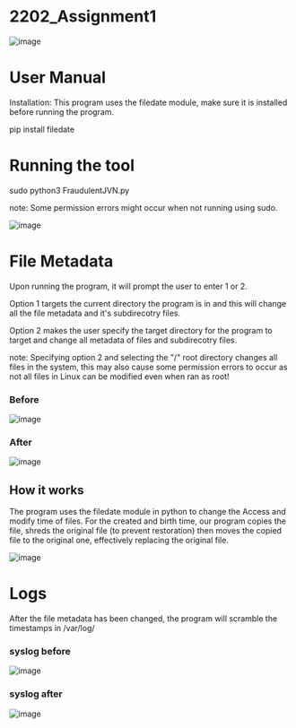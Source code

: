 # 2202_Assignment1

![image](https://user-images.githubusercontent.com/94280261/196103466-61a045df-fdfc-478f-86da-a6a4f2497bcd.png)


# User Manual

Installation:
This program uses the filedate module, make sure it is installed before running the program.

pip install filedate

# Running the tool

sudo python3 FraudulentJVN.py

note: Some permission errors might occur when not running using sudo.

![image](https://user-images.githubusercontent.com/94280261/199173220-6bf3f4d1-a323-4d1d-bc73-66c0484c6fbc.png)


# File Metadata

Upon running the program, it will prompt the user to enter 1 or 2.

Option 1 targets the current directory the program is in and this will change all the file metadata and it's subdirecotry files.

Option 2 makes the user specify the target directory for the program to target and change all metadata of files and subdirecotry files.

note: Specifying option 2 and selecting the "/" root directory changes all files in the system, this may also cause some permission errors to occur as not all files in Linux can be modified even when ran as root!

### Before
![image](https://user-images.githubusercontent.com/94280261/199173378-7a2338bf-4701-4150-aec6-b6838b922bc7.png)

### After
![image](https://user-images.githubusercontent.com/94280261/199173391-fd024cdc-bc15-4e7e-9553-c97cdb12ae20.png)

## How it works

The program uses the filedate module in python to change the Access and modify time of files.
For the created and birth time, our program copies the file, shreds the original file (to prevent restoration) then moves the copied file to the original one, effectively replacing the original file.

![image](https://user-images.githubusercontent.com/94280261/199173489-5c28073f-744d-488e-bad1-1c9f295be482.png)

# Logs

After the file metadata has been changed, the program will scramble the timestamps in /var/log/

### syslog before
![image](https://user-images.githubusercontent.com/94280261/199173604-816d0b42-bf0e-4e49-80d3-9c64172c9297.png)

### syslog after
![image](https://user-images.githubusercontent.com/94280261/199173622-88148c66-b6c3-4b4b-b53b-048cb6e0e861.png)
